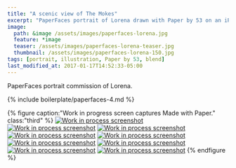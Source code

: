 ```yaml
---
title: "A scenic view of The Mokes"
excerpt: "PaperFaces portrait of Lorena drawn with Paper by 53 on an iPad."
image: 
  path: &image /assets/images/paperfaces-lorena.jpg 
  feature: *image
  teaser: /assets/images/paperfaces-lorena-teaser.jpg
  thumbnail: /assets/images/paperfaces-lorena-150.jpg
tags: [portrait, illustration, Paper by 53, blend]
last_modified_at: 2017-01-17T14:52:33-05:00
---
```


PaperFaces portrait commission of Lorena.

{% include boilerplate/paperfaces-4.md %}

{% figure caption:"Work in progress screen captures Made with Paper." class:"third" %}
[![Work in process screenshot](/assets/images/paperfaces-lorena-process-1-600.jpg)](/assets/images/paperfaces-lorena-process-1-lg.jpg)
[![Work in process screenshot](/assets/images/paperfaces-lorena-process-2-600.jpg)](/assets/images/paperfaces-lorena-process-2-lg.jpg)
[![Work in process screenshot](/assets/images/paperfaces-lorena-process-3-600.jpg)](/assets/images/paperfaces-lorena-process-3-lg.jpg)
[![Work in process screenshot](/assets/images/paperfaces-lorena-process-4-600.jpg)](/assets/images/paperfaces-lorena-process-4-lg.jpg)
[![Work in process screenshot](/assets/images/paperfaces-lorena-process-5-600.jpg)](/assets/images/paperfaces-lorena-process-5-lg.jpg)
[![Work in process screenshot](/assets/images/paperfaces-lorena-process-6-600.jpg)](/assets/images/paperfaces-lorena-process-6-lg.jpg)
[![Work in process screenshot](/assets/images/paperfaces-lorena-process-7-600.jpg)](/assets/images/paperfaces-lorena-process-7-lg.jpg)
[![Work in process screenshot](/assets/images/paperfaces-lorena-process-8-600.jpg)](/assets/images/paperfaces-lorena-process-8-lg.jpg)
[![Work in process screenshot](/assets/images/paperfaces-lorena-process-9-600.jpg)](/assets/images/paperfaces-lorena-process-9-lg.jpg)
{% endfigure %}
